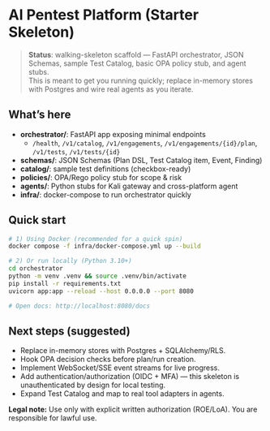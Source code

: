 # AI Pentest Platform (Starter Skeleton)

> **Status**: walking-skeleton scaffold — FastAPI orchestrator, JSON Schemas, sample Test Catalog, basic OPA policy stub, and agent stubs.  
> This is meant to get you running quickly; replace in-memory stores with Postgres and wire real agents as you iterate.

## What’s here

- **orchestrator/**: FastAPI app exposing minimal endpoints
  - `/health`, `/v1/catalog`, `/v1/engagements`, `/v1/engagements/{id}/plan`, `/v1/tests`, `/v1/tests/{id}`
- **schemas/**: JSON Schemas (Plan DSL, Test Catalog item, Event, Finding)
- **catalog/**: sample test definitions (checkbox-ready)
- **policies/**: OPA/Rego policy stub for scope & risk
- **agents/**: Python stubs for Kali gateway and cross-platform agent
- **infra/**: docker-compose to run orchestrator quickly

## Quick start

```bash
# 1) Using Docker (recommended for a quick spin)
docker compose -f infra/docker-compose.yml up --build

# 2) Or run locally (Python 3.10+)
cd orchestrator
python -m venv .venv && source .venv/bin/activate
pip install -r requirements.txt
uvicorn app:app --reload --host 0.0.0.0 --port 8080

# Open docs: http://localhost:8080/docs
```

## Next steps (suggested)
- Replace in-memory stores with Postgres + SQLAlchemy/RLS.
- Hook OPA decision checks before plan/run creation.
- Implement WebSocket/SSE event streams for live progress.
- Add authentication/authorization (OIDC + MFA) — this skeleton is unauthenticated by design for local testing.
- Expand Test Catalog and map to real tool adapters in agents.

**Legal note:** Use only with explicit written authorization (ROE/LoA). You are responsible for lawful use.
